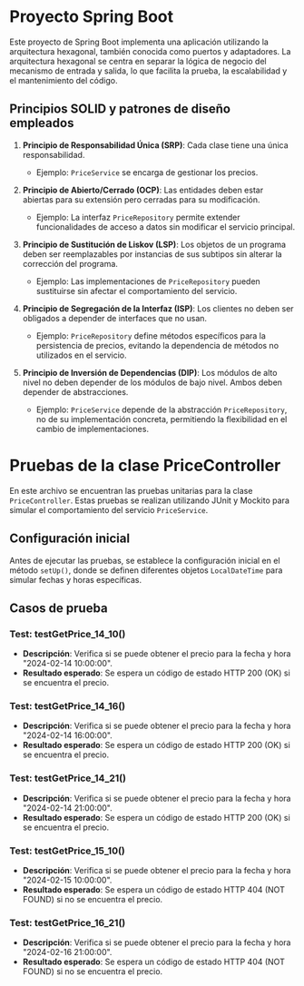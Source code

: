 # Proyecto Spring Boot

Este proyecto de Spring Boot implementa una aplicación utilizando la arquitectura hexagonal, también conocida como puertos y adaptadores. La arquitectura hexagonal se centra en separar la lógica de negocio del mecanismo de entrada y salida, lo que facilita la prueba, la escalabilidad y el mantenimiento del código.
					
## Principios SOLID y patrones de diseño empleados

1. **Principio de Responsabilidad Única (SRP)**: Cada clase tiene una única responsabilidad.
   - Ejemplo: `PriceService` se encarga de gestionar los precios.
   
2. **Principio de Abierto/Cerrado (OCP)**: Las entidades deben estar abiertas para su extensión pero cerradas para su modificación.
   - Ejemplo: La interfaz `PriceRepository` permite extender funcionalidades de acceso a datos sin modificar el servicio principal.

3. **Principio de Sustitución de Liskov (LSP)**: Los objetos de un programa deben ser reemplazables por instancias de sus subtipos sin alterar la corrección del programa.
   - Ejemplo: Las implementaciones de `PriceRepository` pueden sustituirse sin afectar el comportamiento del servicio.

4. **Principio de Segregación de la Interfaz (ISP)**: Los clientes no deben ser obligados a depender de interfaces que no usan.
   - Ejemplo: `PriceRepository` define métodos específicos para la persistencia de precios, evitando la dependencia de métodos no utilizados en el servicio.

5. **Principio de Inversión de Dependencias (DIP)**: Los módulos de alto nivel no deben depender de los módulos de bajo nivel. Ambos deben depender de abstracciones.
   - Ejemplo: `PriceService` depende de la abstracción `PriceRepository`, no de su implementación concreta, permitiendo la flexibilidad en el cambio de implementaciones.


# Pruebas de la clase PriceController

En este archivo se encuentran las pruebas unitarias para la clase `PriceController`. Estas pruebas se realizan utilizando JUnit y Mockito para simular el comportamiento del servicio `PriceService`.

## Configuración inicial

Antes de ejecutar las pruebas, se establece la configuración inicial en el método `setUp()`, donde se definen diferentes objetos `LocalDateTime` para simular fechas y horas específicas.

## Casos de prueba

### Test: testGetPrice_14_10()

- **Descripción**: Verifica si se puede obtener el precio para la fecha y hora "2024-02-14 10:00:00".
- **Resultado esperado**: Se espera un código de estado HTTP 200 (OK) si se encuentra el precio.

### Test: testGetPrice_14_16()

- **Descripción**: Verifica si se puede obtener el precio para la fecha y hora "2024-02-14 16:00:00".
- **Resultado esperado**: Se espera un código de estado HTTP 200 (OK) si se encuentra el precio.

### Test: testGetPrice_14_21()

- **Descripción**: Verifica si se puede obtener el precio para la fecha y hora "2024-02-14 21:00:00".
- **Resultado esperado**: Se espera un código de estado HTTP 200 (OK) si se encuentra el precio.

### Test: testGetPrice_15_10()

- **Descripción**: Verifica si se puede obtener el precio para la fecha y hora "2024-02-15 10:00:00".
- **Resultado esperado**: Se espera un código de estado HTTP 404 (NOT FOUND) si no se encuentra el precio.

### Test: testGetPrice_16_21()

- **Descripción**: Verifica si se puede obtener el precio para la fecha y hora "2024-02-16 21:00:00".
- **Resultado esperado**: Se espera un código de estado HTTP 404 (NOT FOUND) si no se encuentra el precio.
